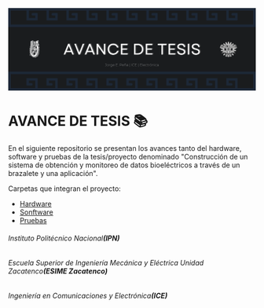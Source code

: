 <div>
    <img src="IMGS/Banner.png" />
</div>

# AVANCE DE TESIS :books:
En el siguiente repositorio se presentan los avances tanto del hardware, software y pruebas de la tesis/proyecto denominado "Construcción de un sistema de obtención y monitoreo de datos bioeléctricos a través de un brazalete y una aplicación".

Carpetas que integran el proyecto:
<ul>
    <li><a href="HARDWARE/Hardware.md">Hardware</a></li>
    <li><a href="SOFTWARE/Software.md">Sonftware</a></li>
    <li><a href="PRUEBAS/Pruebas.md">Pruebas</a></li>
</ul>

###### Instituto Politécnico Nacional<b><i>(IPN)</i></b>
###### Escuela Superior de Ingeniería Mecánica y Eléctrica Unidad Zacatenco<b><i>(ESIME Zacatenco)</i></b>
###### Ingeniería en Comunicaciones y Electrónica<b><i>(ICE)</i></b>